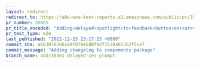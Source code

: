 ```yaml
---
layout: redirect
redirect_to: https://a8c-woo-test-reports.s3.amazonaws.com/public/pr/35865/e2e/index.html
pr_number: 35865
pr_title_encoded: "Adding+delayed+spotlight+to+feedback+button+on+current+product+page"
pr_test_type: e2e
last_published: "2022-12-15 23:17:15 +0000"
commit_sha: abb307636bc69f879e6d8f9df1530a613b2f5ce7
commit_message: "Adding changelog to components package"
branch_name: add/35301-delayed-ces-prompt
---
```

